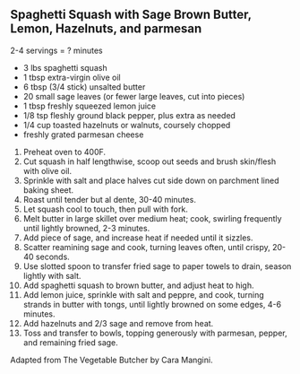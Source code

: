 ## Spaghetti Squash with Sage Brown Butter, Lemon, Hazelnuts, and parmesan

2-4 servings = ? minutes

* 3 lbs spaghetti squash
* 1 tbsp extra-virgin olive oil
* 6 tbsp (3/4 stick) unsalted butter
* 20 small sage leaves (or fewer large leaves, cut into pieces)
* 1 tbsp freshly squeezed lemon juice
* 1/8 tsp fleshly ground black pepper, plus extra as needed
* 1/4 cup toasted hazelnuts or walnuts, coursely chopped
* freshly grated parmesan cheese

1. Preheat oven to 400F.
2. Cut squash in half lengthwise, scoop out seeds and brush skin/flesh with olive oil.
3. Sprinkle with salt and place halves cut side down on parchment lined baking sheet.
4. Roast until tender but al dente, 30-40 minutes.
5. Let squash cool to touch, then pull with fork.
6. Melt butter in large skillet over medium heat; cook, swirling frequently until lightly browned, 2-3 minutes.
7. Add piece of sage, and increase heat if needed until it sizzles.
8. Scatter reamining sage and cook, turning leaves often, until crispy, 20-40 seconds.
9. Use slotted spoon to transfer fried sage to paper towels to drain, season lightly with salt.
10. Add spaghetti squash to brown butter, and adjust heat to high.
11. Add lemon juice, sprinkle with salt and peppre, and cook, turning strands in butter with tongs, until lightly browned on some edges, 4-6 minutes.
12. Add hazelnuts and 2/3 sage and remove from heat.
13. Toss and transfer to bowls, topping generously with parmesan, pepper, and remaining fried sage.

Adapted from The Vegetable Butcher by Cara Mangini.
